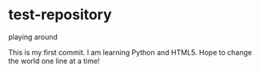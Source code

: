 # test-repository
playing around

This is my first commit.
I am learning Python and HTML5.
Hope to change the world one line at a time!
